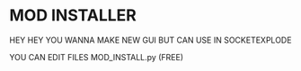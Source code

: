 # MOD INSTALLER
HEY HEY YOU WANNA MAKE NEW GUI BUT CAN USE IN SOCKETEXPLODE

YOU CAN EDIT FILES MOD_INSTALL.py (FREE)
